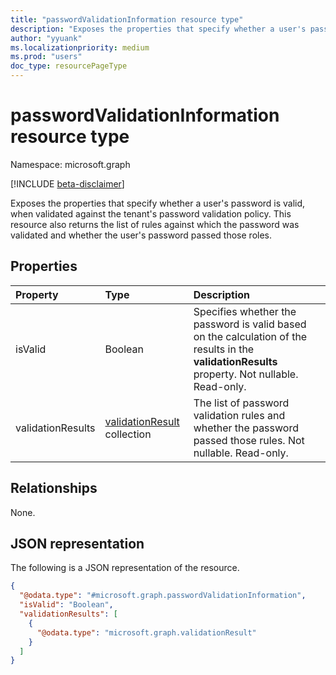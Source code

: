 ```yaml
---
title: "passwordValidationInformation resource type"
description: "Exposes the properties that specify whether a user's password is valid when validated against the tenant's password validation policy."
author: "yyuank"
ms.localizationpriority: medium
ms.prod: "users"
doc_type: resourcePageType
---
```


# passwordValidationInformation resource type

Namespace: microsoft.graph

[!INCLUDE [beta-disclaimer](../../includes/beta-disclaimer.md)]

Exposes the properties that specify whether a user's password is valid, when validated against the tenant's password validation policy. This resource also returns the list of rules against which the password was validated and whether the user's password passed those roles.


## Properties
|Property|Type|Description|
|:---|:---|:---|
|isValid|Boolean| Specifies whether the password is valid based on the calculation of the results in the **validationResults** property. Not nullable. Read-only. |
|validationResults|[validationResult](../resources/validationresult.md) collection| The list of password validation rules and whether the password passed those rules. Not nullable. Read-only. |

## Relationships
None.

## JSON representation
The following is a JSON representation of the resource.
<!-- {
  "blockType": "resource",
  "@odata.type": "microsoft.graph.passwordValidationInformation"
}
-->
``` json
{
  "@odata.type": "#microsoft.graph.passwordValidationInformation",
  "isValid": "Boolean",
  "validationResults": [
    {
      "@odata.type": "microsoft.graph.validationResult"
    }
  ]
}
```

